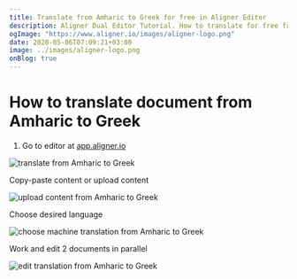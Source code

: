 ```yaml
---
title: Translate from Amharic to Greek for free in Aligner Editor
description: Aligner Dual Editor Tutorial. How to translate for free from Amharic to Greek. Aligner is multilingual document management platform. 
ogImage: "https://www.aligner.io/images/aligner-logo.png"
date: 2020-05-06T07:09:21+03:00
image: ../images/aligner-logo.png
onBlog: true
---
```


# How to translate document from Amharic to Greek

1. Go to editor at [app.aligner.io](https://app.aligner.io "Aligner App web page")

![translate from Amharic to Greek](../aligner-blank-editor.png "translate from Amharic to Greek")

Copy-paste content or upload content

![upload content from Amharic to Greek](../aligner-uploaded-document.png "upload content from Amharic to Greek")

Choose desired language

![choose machine translation from Amharic to Greek](../aligner-language-dropdown.png "choose machine translation from Amharic to Greek")

Work and edit 2 documents in parallel

![edit translation from Amharic to Greek](../aligner-double-sitded-editor.png "edit translation from Amharic to Greek")


